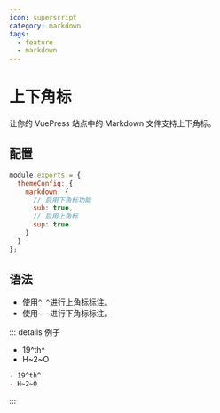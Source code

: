 ```yaml
---
icon: superscript
category: markdown
tags:
  - feature
  - markdown
---
```


# 上下角标

让你的 VuePress 站点中的 Markdown 文件支持上下角标。

## 配置

```js {3,5,7,8}
module.exports = {
  themeConfig: {
    markdown: {
      // 启用下角标功能
      sub: true,
      // 启用上角标
      sup: true
    }
  }
};
```

## 语法

- 使用`^ ^`进行上角标标注。
- 使用`~ ~`进行下角标标注。

::: details 例子

- 19^th^
- H~2~O

```md
- 19^th^
- H~2~O
```

:::
